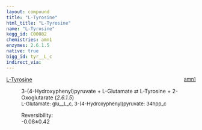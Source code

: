 ```yaml
---
layout: compound
title: "L-Tyrosine"
html_title: "L-Tyrosine"
name: "L-Tyrosine"
kegg_id: C00082
chemistries: amn1
enzymes: 2.6.1.5
native: true
bigg_id: tyr__L_c
indirect_via:
---
```

<dl><dt class="rs-product"><a class="link-dark" data-bs-html="true" data-bs-title="KEGG: C00082" data-bs-toggle="tooltip" href="{{ site.url }}{{ site.baseurl }}/compounds/C00082">L-Tyrosine</a><span style="float: right; max-width: 40%"><a class="link-dark opacity-50" href="{{ site.url }}{{ site.baseurl }}/chemistries/amn1" style="font-size: small; word-wrap: anywhere;">amn1</a></span></dt><dd><p>3-(4-Hydroxyphenyl)pyruvate + L-Glutamate ⇄ L-Tyrosine + 2-Oxoglutarate (<i>2.6.1.5</i>)<br/><span style="font-size: small;"><span data-bs-html="true" data-bs-title="KEGG: C00025" data-bs-toggle="tooltip">L-Glutamate</span>: glu__L_c, <span data-bs-html="true" data-bs-title="KEGG: C01179" data-bs-toggle="tooltip">3-(4-Hydroxyphenyl)pyruvate</span>: 34hpp_c</span><br/><div class="reversibility_info">Reversibility: <div class="progress" style="flex-direction: row-reverse;"><div aria-valuemax="10" aria-valuemin="0" aria-valuenow="-0.07587933219936929" class="progress-bar bg-success" role="progressbar" style="width: 0.76%"></div><div aria-valuemax="10" aria-valuemin="0" aria-valuenow="-0.07587933219936929" class="progress-bar bg-warning" role="progressbar" style="width: 4.18%"></div></div><span>-0.08±0.42</span><div class="progress"><div aria-valuemax="10" aria-valuemin="0" aria-valuenow="-0.07587933219936929" class="progress-bar bg-danger" role="progressbar" style="width: 0%"></div></div></div></p><dl></dl></dd></dl>